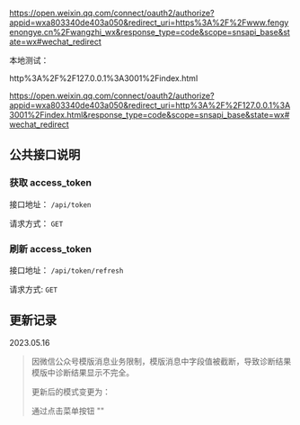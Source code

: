 https://open.weixin.qq.com/connect/oauth2/authorize?appid=wxa803340de403a050&redirect_uri=https%3A%2F%2Fwww.fengyenongye.cn%2Fwangzhi_wx&response_type=code&scope=snsapi_base&state=wx#wechat_redirect

本地测试：

http%3A%2F%2F127.0.0.1%3A3001%2Findex.html

https://open.weixin.qq.com/connect/oauth2/authorize?appid=wxa803340de403a050&redirect_uri=http%3A%2F%2F127.0.0.1%3A3001%2Findex.html&response_type=code&scope=snsapi_base&state=wx#wechat_redirect



## 公共接口说明

### 获取 access_token

接口地址： `/api/token`

请求方式： `GET`


### 刷新 access_token

接口地址： `/api/token/refresh`

请求方式: `GET`



## 更新记录

2023.05.16

> 因微信公众号模版消息业务限制，模版消息中字段值被截断，导致诊断结果模版中诊断结果显示不完全。
>
> 更新后的模式变更为： 
>
> 通过点击菜单按钮 ""
